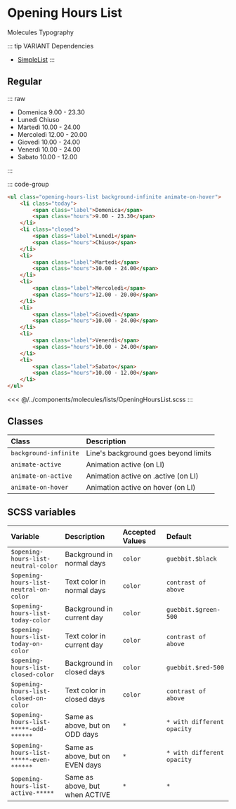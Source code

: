 # Opening Hours List
<Badge type="tip">Molecules</Badge> <Badge type="info">Typography</Badge>

::: tip VARIANT Dependencies
- [SimpleList](/molecules/lists/SimpleList)
:::

## Regular

::: raw
<div class="dev-section without-restrictions">
    <ul class="opening-hours-list background-infinite animate-on-hover">
        <li class="today">
            <span class="label">Domenica</span>
            <span class="hours">9.00 - 23.30</span>
        </li>
        <li class="closed">
            <span class="label">Lunedì</span>
            <span class="hours">Chiuso</span>
        </li>
        <li>
            <span class="label">Martedì</span>
            <span class="hours">10.00 - 24.00</span>
        </li>
        <li>
            <span class="label">Mercoledì</span>
            <span class="hours">12.00 - 20.00</span>
        </li>
        <li>
            <span class="label">Giovedì</span>
            <span class="hours">10.00 - 24.00</span>
        </li>
        <li>
            <span class="label">Venerdì</span>
            <span class="hours">10.00 - 24.00</span>
        </li>
        <li>
            <span class="label">Sabato</span>
            <span class="hours">10.00 - 12.00</span>
        </li>
    </ul></div>
:::

::: code-group
```html
<ul class="opening-hours-list background-infinite animate-on-hover">
    <li class="today">
        <span class="label">Domenica</span>
        <span class="hours">9.00 - 23.30</span>
    </li>
    <li class="closed">
        <span class="label">Lunedì</span>
        <span class="hours">Chiuso</span>
    </li>
    <li>
        <span class="label">Martedì</span>
        <span class="hours">10.00 - 24.00</span>
    </li>
    <li>
        <span class="label">Mercoledì</span>
        <span class="hours">12.00 - 20.00</span>
    </li>
    <li>
        <span class="label">Giovedì</span>
        <span class="hours">10.00 - 24.00</span>
    </li>
    <li>
        <span class="label">Venerdì</span>
        <span class="hours">10.00 - 24.00</span>
    </li>
    <li>
        <span class="label">Sabato</span>
        <span class="hours">10.00 - 12.00</span>
    </li>
</ul>
```
<<< @/../components/molecules/lists/OpeningHoursList.scss
:::

## Classes

| Class                 | Description                          |
|:----------------------|:-------------------------------------|
| `background-infinite` | Line's background goes beyond limits |
| `animate-active`      | Animation active (on LI)             |
| `animate-on-active`   | Animation active on .active (on LI)  |
| `animate-on-hover`    | Animation active on hover (on LI)    |


## SCSS variables

| Variable                                | Description                     | Accepted Values | Default                    |
|:----------------------------------------|:--------------------------------|:----------------|:---------------------------|
| `$opening-hours-list-neutral-color`     | Background in normal days       | `color`         | `guebbit.$black`           |
| `$opening-hours-list-neutral-on-color`  | Text color in normal days       | `color`         | `contrast of above`        |
| `$opening-hours-list-today-color`       | Background in current day       | `color`         | `guebbit.$green-500`       |
| `$opening-hours-list-today-on-color`    | Text color in current day       | `color`         | `contrast of above`        |
| `$opening-hours-list-closed-color`      | Background in closed days       | `color`         | `guebbit.$red-500`         |
| `$opening-hours-list-closed-on-color`   | Text color in closed days       | `color`         | `contrast of above`        |
| `$opening-hours-list-*****-odd-******`  | Same as above, but on ODD days  | `*`             | `* with different opacity` |
| `$opening-hours-list-*****-even-******` | Same as above, but on EVEN days | `*`             | `* with different opacity` |
| `$opening-hours-list-active-*****`      | Same as above, but when ACTIVE  | `*`             | `*`                        |


<style lang="scss">
@use "docs/theme.scss" as theme;
@use "components/molecules/lists/OpeningHoursList.scss" as * with (
    $opening-hours-list-neutral-color: theme.$primary-color,
);
</style>
